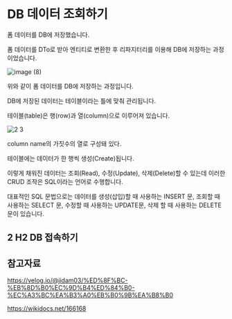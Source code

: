 DB 데이터 조회하기
===

폼 데이터를 DB에 저장했습니다.

폼 데이터를 DTo로 받아 엔티티로 변환한 후 리파지터리를 이용해 DB에 저장하는 과정이었습니다.

![image (8)](https://github.com/kmh0128/SpringBoot/assets/100178951/f7ee390d-6f81-4335-9426-4d1b64d19237)

위와 같이 폼 데이터를 DB에 저장하는 과정입니다.

DB에 저장된 데이터는 테이블이라는 틀에 맞춰 관리됩니다.

테이블(table)은 행(row)과 열(column)으로 이루어져 있습니다.

![2 3](https://github.com/kmh0128/SpringBoot/assets/100178951/df22eedb-76b1-45f3-abaf-0dc0856045b6)

column name의 가짓수의 열로 구성돼 있다.

테이블에는 데이터가 한 행씩 생성(Create)됩니다.

이렇게 채워진 데이터는 조회(Read), 수정(Update), 삭제(Delete)할 수 있는데 이러한 CRUD 조작은 SQL이라는 언어로 수행합니다.

대표적인 SQL 문법으로는 데이터를 생성(삽입)할 때 사용하는 INSERT 문, 조회할 때 사용하는 SELECT 문, 수정할 때 사용하는 UPDATE문, 삭제 할 때 사용하는 DELETE문이 있습니다.

2 H2 DB 접속하기
---







참고자료
---

https://velog.io/@jidam03/%ED%8F%BC-%EB%8D%B0%EC%9D%B4%ED%84%B0-%EC%A3%BC%EA%B3%A0%EB%B0%9B%EA%B8%B0

https://wikidocs.net/166168
